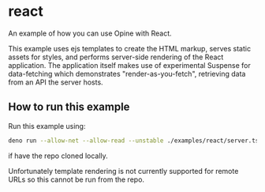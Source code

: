 # react

An example of how you can use Opine with React.

This example uses ejs templates to create the HTML markup, serves static assets for styles, and performs server-side rendering of the React application. The application itself makes use of experimental Suspense for data-fetching which demonstrates "render-as-you-fetch", retrieving data from an API the server hosts.

## How to run this example

Run this example using:

```bash
deno run --allow-net --allow-read --unstable ./examples/react/server.tsx
```

if have the repo cloned locally.

Unfortunately template rendering is not currently supported for remote URLs so this cannot be run from the repo.
